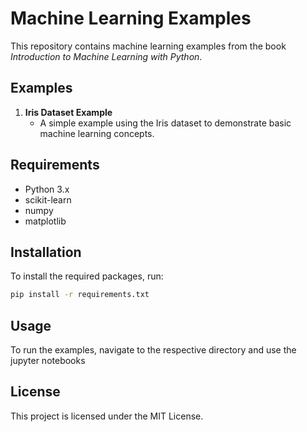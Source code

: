 # Machine Learning Examples

This repository contains machine learning examples from the book *Introduction to Machine Learning with Python*.

## Examples

1. **Iris Dataset Example**
    - A simple example using the Iris dataset to demonstrate basic machine learning concepts.


## Requirements

- Python 3.x
- scikit-learn
- numpy
- matplotlib

## Installation

To install the required packages, run:
```bash
pip install -r requirements.txt
```

## Usage

To run the examples, navigate to the respective directory and use the jupyter notebooks



## License

This project is licensed under the MIT License.